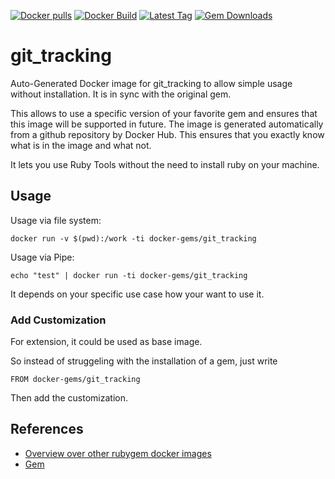 [![Docker pulls](https://img.shields.io/docker/pulls/rubygem/git_tracking.svg)](https://hub.docker.com/r/rubygem/git_tracking/)
[![Docker Build](https://img.shields.io/docker/automated/rubygem/git_tracking.svg)](https://hub.docker.com/r/rubygem/git_tracking/)
[![Latest Tag](https://img.shields.io/github/tag/docker-rubygem/git_tracking.svg)](https://hub.docker.com/r/rubygem/git_tracking/)
[![Gem Downloads](https://img.shields.io/gem/dt/git_tracking.svg)](https://rubygems.org/gems/git_tracking/)
# git_tracking

Auto-Generated Docker image for git_tracking to allow simple usage without installation.
It is in sync with the original gem.

This allows to use a specific version of your favorite gem and ensures that this image will be supported in future.
The image is generated automatically from a github repository by Docker Hub.
This ensures that you exactly know what is in the image and what not.

It lets you use Ruby Tools without the need to install ruby on your machine.

## Usage

Usage via file system:

`docker run -v $(pwd):/work -ti docker-gems/git_tracking`

Usage via Pipe:

`echo "test" | docker run -ti docker-gems/git_tracking`

It depends on your specific use case how your want to use it.

### Add Customization

For extension, it could be used as base image.

So instead of struggeling with the installation of a gem, just write

`FROM docker-gems/git_tracking`

Then add the customization.

## References

 - [Overview over other rubygem docker images](https://github.com/thinkbot/docker-rubygem)
 - [Gem](https://rubygems.org/gems/git_tracking/)
